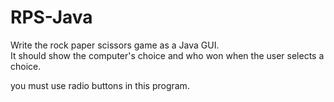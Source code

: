 # RPS-Java

Write the rock paper scissors game as a Java GUI.  
It should show the computer's choice and who won when the user selects a choice.

you must use radio buttons in this program.
